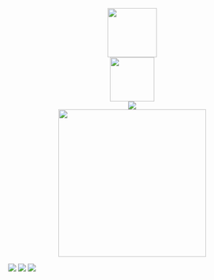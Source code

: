 <div align="center"> <img height="100px" src="https://github-readme-stats.vercel.app/api?username=KingCode-01&hide_title=true&hide_border=true&show_icons=true&line_height=21&text_color=000&icon_color=000&bg_color=0,ea6161,ffc64d,fffc4d,52fa5a&theme=graywhite" /> </div>

<div align="center"> <img height="90px" src="https://github-readme-stats.vercel.app/api/top-langs/?username=KingCode-01&hide_title=true&hide_border=true&layout=compact&langs_count=6&text_color=000&icon_color=fff&bg_color=0,52fa5a,4dfcff,c64dff&theme=graywhite" /> </div>

<div align="center"> <img src="https://github-profile-trophy.vercel.app/?username=KingCode-01&theme=dracula&column=3&margin-w=15&margin-h=15" /> </div>

<div align="center"> <img height="300px" src="https://github-readme-activity-graph.vercel.app/graph?username=KingCode-01&theme=github-compact" /> </div>

<span > <img src="https://img.shields.io/badge/-HTML5-E34F26?style=flat-square&logo=html5&logoColor=white" /> <img src="https://img.shields.io/badge/-CSS3-1572B6?style=flat-square&logo=css3" /> <img src="https://img.shields.io/badge/-JavaScript-oringe?style=flat-square&logo=javascript" /> </span>
